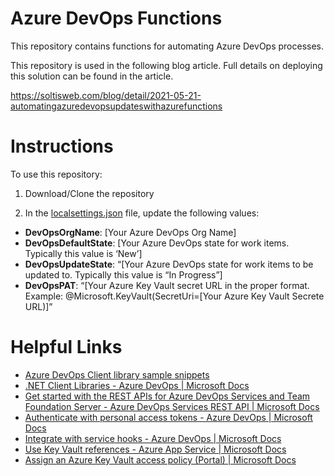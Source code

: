 # Azure DevOps Functions
This repository contains functions for automating Azure DevOps processes.

This repository is used in the following blog article. Full details on deploying this solution can be found in the article.

https://soltisweb.com/blog/detail/2021-05-21-automatingazuredevopsupdateswithazurefunctions

# Instructions
To use this repository:

1. Download/Clone the repository

2. In the [localsettings.json](https://github.com/BryanSoltis/AzureDevOpsFunctions/blob/master/local.settings.json) file, update the following values:

* **DevOpsOrgName**: [Your Azure DevOps Org Name]
* **DevOpsDefaultState**: [Your Azure DevOps state for work items. Typically this value is ‘New’]
* **DevOpsUpdateState**: “[Your Azure DevOps state for work items to be updated to. Typically this value is “In Progress”]
* **DevOpsPAT**: “[Your Azure Key Vault secret URL in the proper format. Example: @Microsoft.KeyVault(SecretUri=[Your Azure Key Vault Secrete URL)]”

# Helpful Links

* [Azure DevOps Client library sample snippets](https://github.com/microsoft/azure-devops-dotnet-samples/tree/main/ClientLibrary/Samples)
* [.NET Client Libraries - Azure DevOps | Microsoft Docs](https://docs.microsoft.com/en-us/azure/devops/integrate/concepts/dotnet-client-libraries?view=azure-devops)
* [Get started with the REST APIs for Azure DevOps Services and Team Foundation Server - Azure DevOps Services REST API | Microsoft Docs](https://docs.microsoft.com/en-us/rest/api/azure/devops/?view=azure-devops-rest-6.1)
* [Authenticate with personal access tokens - Azure DevOps | Microsoft Docs](https://docs.microsoft.com/en-us/azure/devops/organizations/accounts/use-personal-access-tokens-to-authenticate?view=azure-devops&tabs=preview-page)
* [Integrate with service hooks - Azure DevOps | Microsoft Docs](https://docs.microsoft.com/en-us/azure/devops/service-hooks/overview?view=azure-devops)
* [Use Key Vault references - Azure App Service | Microsoft Docs](https://docs.microsoft.com/en-us/azure/app-service/app-service-key-vault-references)
* [Assign an Azure Key Vault access policy (Portal) | Microsoft Docs](https://docs.microsoft.com/en-us/azure/key-vault/general/assign-access-policy-portal)
